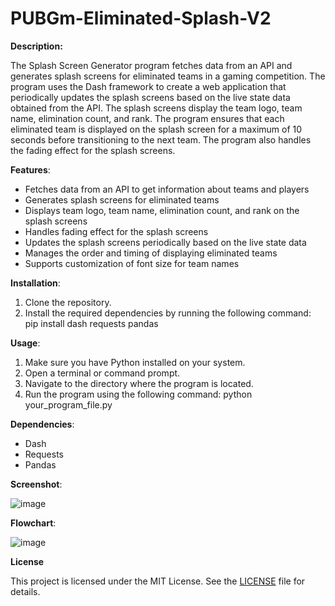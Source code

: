 # PUBGm-Eliminated-Splash-V2


**Description:** 

The Splash Screen Generator program fetches data from an API and generates splash screens for eliminated teams in a gaming competition. The program uses the Dash framework to create a web application that periodically updates the splash screens based on the live state data obtained from the API. The splash screens display the team logo, team name, elimination count, and rank. The program ensures that each eliminated team is displayed on the splash screen for a maximum of 10 seconds before transitioning to the next team. The program also handles the fading effect for the splash screens.

**Features**:

-   Fetches data from an API to get information about teams and players
-   Generates splash screens for eliminated teams
-   Displays team logo, team name, elimination count, and rank on the splash screens
-   Handles fading effect for the splash screens
-   Updates the splash screens periodically based on the live state data
-   Manages the order and timing of displaying eliminated teams
-   Supports customization of font size for team names

**Installation**:

1.  Clone the repository.
2.  Install the required dependencies by running the following command: pip install dash requests pandas

**Usage**:

1.  Make sure you have Python installed on your system.
2.  Open a terminal or command prompt.
3.  Navigate to the directory where the program is located.
4.  Run the program using the following command: python your_program_file.py

**Dependencies**:

-   Dash
-   Requests
-   Pandas

**Screenshot**:

![image](https://github.com/NotJeket/PUBGm-Eliminated-Splash-V2/assets/37781149/7238ffb6-0725-42ad-9ed8-ceed38b6a65f)


**Flowchart**:

![image](https://github.com/NotJeket/PUBGm-Eliminated-Splash-V2/assets/37781149/2f64554f-a169-40de-84fd-851eca76aba0)


**License**

This project is licensed under the MIT License. See the [LICENSE](https://github.com/NotJeket/PUBGm-Eliminated-Splash-V2/blob/main/LICENSE) file for details.

